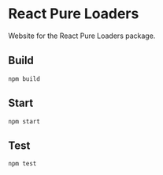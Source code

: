# React Pure Loaders

Website for the React Pure Loaders package.

## Build

`npm build`

## Start

`npm start`

## Test

`npm test`
